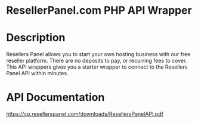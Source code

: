 # ResellerPanel.com PHP API Wrapper

# Description

Resellers Panel allows you to start your own hosting business with our free reseller platform. There are no deposits to pay, or recurring fees to cover.  This API wrappers gives you a starter wrapper to connect to the Resellers Panel API within minutes.

# API Documentation

https://cp.resellerspanel.com/downloads/ResellersPanelAPI.pdf
